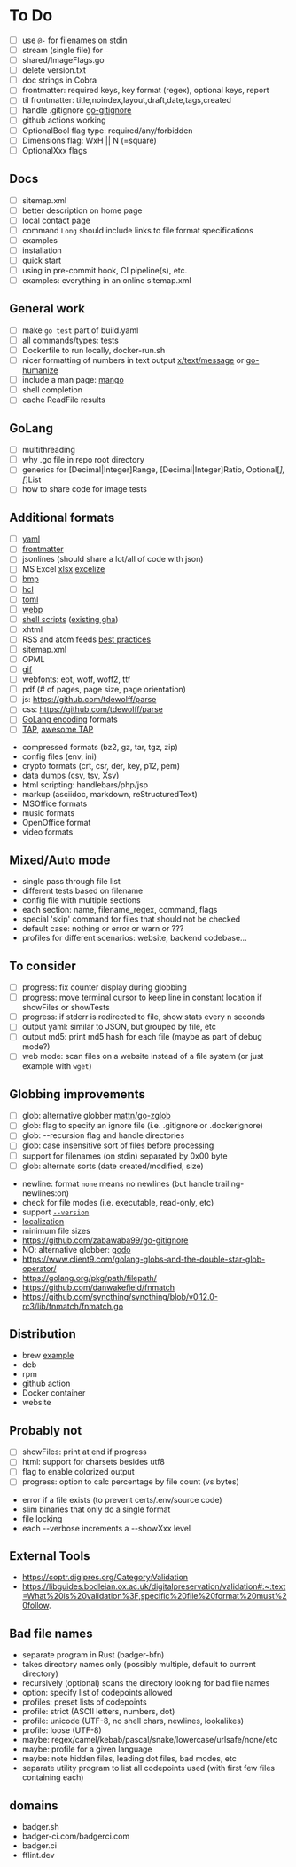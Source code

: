 # To Do

- [ ] use `@-` for filenames on stdin
- [ ] stream (single file) for `-`
- [ ] shared/ImageFlags.go
- [ ] delete version.txt
- [ ] doc strings in Cobra
- [ ] frontmatter: required keys, key format (regex), optional keys, report
- [ ] til frontmatter: title,noindex,layout,draft,date,tags,created
- [ ] handle .gitignore [go-gitignore](https://pkg.go.dev/github.com/sabhiram/go-gitignore)
- [ ] github actions working
- [ ] OptionalBool flag type: required/any/forbidden
- [ ] Dimensions flag: WxH || N (=square)
- [ ] OptionalXxx flags

## Docs

- [ ] sitemap.xml
- [ ] better description on home page
- [ ] local contact page
- [ ] command `Long` should include links to file format specifications
- [ ] examples
- [ ] installation
- [ ] quick start
- [ ] using in pre-commit hook, CI pipeline(s), etc.
- [ ] examples: everything in an online sitemap.xml

## General work

- [ ] make `go test` part of build.yaml
- [ ] all commands/types: tests
- [ ] Dockerfile to run locally, docker-run.sh
- [ ] nicer formatting of numbers in text output [x/text/message](https://pkg.go.dev/golang.org/x/text/message) or [go-humanize](https://github.com/dustin/go-humanize)
- [ ] include a man page: [mango](https://github.com/muesli/mango)
- [ ] shell completion
- [ ] cache ReadFile results

## GoLang

- [ ] multithreading
- [ ] why .go file in repo root directory
- [ ] generics for [Decimal|Integer]Range, [Decimal|Integer]Ratio, Optional[*], [*]List
- [ ] how to share code for image tests

## Additional formats

- [ ] [yaml](https://pkg.go.dev/gopkg.in/yaml.v2)
- [ ] [frontmatter](https://github.com/adrg/frontmatter)
- [ ] jsonlines (should share a lot/all of code with json)
- [ ] MS Excel [xlsx](https://github.com/tealeg/xlsx) [excelize](https://github.com/360EntSecGroup-Skylar/excelize)
- [ ] [bmp](https://pkg.go.dev/golang.org/x/image@v0.0.0-20201208152932-35266b937fa6/bmp)
- [ ] [hcl](https://github.com/hashicorp/hcl)
- [ ] [toml](github.com/BurntSushi/toml)
- [ ] [webp](https://github.com/kolesa-team/go-webp)
- [ ] [shell scripts](https://github.com/mvdan/sh) ([existing gha](https://github.com/luizm/action-sh-checker))
- [ ] xhtml
- [ ] RSS and atom feeds [best practices](https://kevincox.ca/2022/05/06/rss-feed-best-practices/)
- [ ] sitemap.xml
- [ ] OPML
- [ ] [gif](https://pkg.go.dev/image/gif)
- [ ] webfonts: eot, woff, woff2, ttf
- [ ] pdf (# of pages, page size, page orientation)
- [ ] js: https://github.com/tdewolff/parse
- [ ] css: https://github.com/tdewolff/parse
- [ ] [GoLang encoding](https://golang.org/pkg/encoding/) formats
- [ ] [TAP](https://testanything.org/tap-version-13-specification.html), [awesome TAP](https://github.com/sindresorhus/awesome-tap)

- compressed formats (bz2, gz, tar, tgz, zip)
- config files (env, ini)
- crypto formats (crt, csr, der, key, p12, pem)
- data dumps (csv, tsv, Xsv)
- html scripting: handlebars/php/jsp
- markup (asciidoc, markdown, reStructuredText)
- MSOffice formats
- music formats
- OpenOffice format
- video formats

## Mixed/Auto mode

- single pass through file list
- different tests based on filename
- config file with multiple sections
- each section: name, filename_regex, command, flags
- special 'skip' command for files that should not be checked
- default case: nothing or error or warn or ???
- profiles for different scenarios: website, backend codebase...

## To consider

- [ ] progress: fix counter display during globbing
- [ ] progress: move terminal cursor to keep line in constant location if showFiles or showTests
- [ ] progress: if stderr is redirected to file, show stats every n seconds
- [ ] output yaml: similar to JSON, but grouped by file, etc
- [ ] output md5: print md5 hash for each file (maybe as part of debug mode?)
- [ ] web mode: scan files on a website instead of a file system (or just example with `wget`)

## Globbing improvements

- [ ] glob: alternative globber [mattn/go-zglob](https://github.com/mattn/go-zglob)
- [ ] glob: flag to specify an ignore file (i.e. .gitignore or .dockerignore)
- [ ] glob: --recursion flag and handle directories
- [ ] glob: case insensitive sort of files before processing
- [ ] support for filenames (on stdin) separated by 0x00 byte
- [ ] glob: alternate sorts (date created/modified, size)

- newline: format `none` means no newlines (but handle trailing-newlines:on)
- check for file modes (i.e. executable, read-only, etc)
- support [`--version`](https://github.com/spf13/cobra#version-flag)
- [localization](https://pkg.go.dev/golang.org/x/text@v0.3.5/message)
- minimum file sizes
- https://github.com/zabawaba99/go-gitignore
- NO: alternative globber: [godo](https://github.com/go-godo/godo/blob/master/glob.go)
- https://www.client9.com/golang-globs-and-the-double-star-glob-operator/
- https://golang.org/pkg/path/filepath/
- https://github.com/danwakefield/fnmatch
- https://github.com/syncthing/syncthing/blob/v0.12.0-rc3/lib/fnmatch/fnmatch.go

## Distribution

- brew [example](https://github.com/yudai/homebrew-gotty)
- deb
- rpm
- github action
- Docker container
- website

## Probably not

- [ ] showFiles: print at end if progress
- [ ] html: support for charsets besides utf8
- [ ] flag to enable colorized output
- [ ] progress: option to calc percentage by file count (vs bytes)
- error if a file exists (to prevent certs/.env/source code)
- slim binaries that only do a single format
- file locking
- each --verbose increments a --showXxx level

## External Tools

- https://coptr.digipres.org/Category:Validation
- https://libguides.bodleian.ox.ac.uk/digitalpreservation/validation#:~:text=What%20is%20validation%3F,specific%20file%20format%20must%20follow.

## Bad file names

- separate program in Rust (badger-bfn)
- takes directory names only (possibly multiple, default to current directory)
- recursively (optional) scans the directory looking for bad file names
- option: specify list of codepoints allowed
- profiles: preset lists of codepoints
- profile: strict (ASCII letters, numbers, dot)
- profile: unicode (UTF-8, no shell chars, newlines, lookalikes)
- profile: loose (UTF-8)
- maybe: regex/camel/kebab/pascal/snake/lowercase/urlsafe/none/etc
- maybe: profile for a given language
- maybe: note hidden files, leading dot files, bad modes, etc
- separate utility program to list all codepoints used (with first few files containing each)

## domains

- badger.sh
- badger-ci.com/badgerci.com
- badger.ci
- fflint.dev
